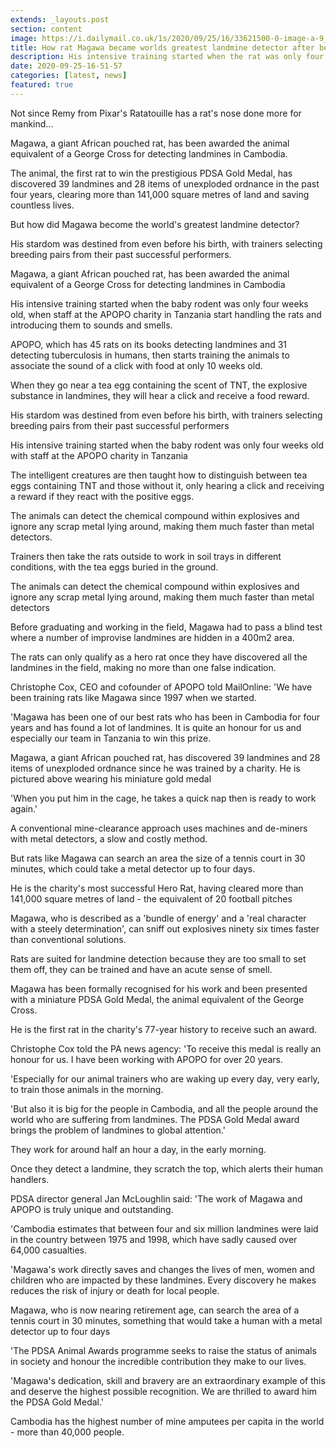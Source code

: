 ```yaml
---
extends: _layouts.post
section: content
image: https://i.dailymail.co.uk/1s/2020/09/25/16/33621500-0-image-a-9_1601047528374.jpg 
title: How rat Magawa became worlds greatest landmine detector after being trained to smell TNT 
description: His intensive training started when the rat was only four weeks old, when staff at the APOPO charity in Tanzania start handling the rats and introducing them to sounds and smells. 
date: 2020-09-25-16-51-57 
categories: [latest, news] 
featured: true 
--- 
```

Not since Remy from Pixar's Ratatouille has a rat's nose done more for mankind...

Magawa, a giant African pouched rat, has been awarded the animal equivalent of a George Cross for detecting landmines in Cambodia.

The animal, the first rat to win the prestigious PDSA Gold Medal, has discovered 39 landmines and 28 items of unexploded ordnance in the past four years, clearing more than 141,000 square metres of land and saving countless lives.

But how did Magawa become the world's greatest landmine detector?

His stardom was destined from even before his birth, with trainers selecting breeding pairs from their past successful performers.

Magawa, a giant African pouched rat, has been awarded the animal equivalent of a George Cross for detecting landmines in Cambodia

His intensive training started when the baby rodent was only four weeks old, when staff at the APOPO charity in Tanzania start handling the rats and introducing them to sounds and smells.

APOPO, which has 45 rats on its books detecting landmines and 31 detecting tuberculosis in humans, then starts training the animals to associate the sound of a click with food at only 10 weeks old. 

When they go near a tea egg containing the scent of TNT, the explosive substance in landmines, they will hear a click and receive a food reward.  

His stardom was destined from even before his birth, with trainers selecting breeding pairs from their past successful performers

His intensive training started when the baby rodent was only four weeks old with staff at the APOPO charity in Tanzania

The intelligent creatures are then taught how to distinguish between tea eggs containing TNT and those without it, only hearing a click and receiving a reward if they react with the positive eggs. 

The animals can detect the chemical compound within explosives and ignore any scrap metal lying around, making them much faster than metal detectors. 

Trainers then take the rats outside to work in soil trays in different conditions, with the tea eggs buried in the ground.

The animals can detect the chemical compound within explosives and ignore any scrap metal lying around, making them much faster than metal detectors

Before graduating and working in the field, Magawa had to pass a blind test where a number of improvise landmines are hidden in a 400m2 area.

The rats can only qualify as a hero rat once they have discovered all the landmines in the field, making no more than one false indication. 

Christophe Cox, CEO and cofounder of APOPO told MailOnline: 'We have been training rats like Magawa since 1997 when we started.

'Magawa has been one of our best rats who has been in Cambodia for four years and has found a lot of landmines. It is quite an honour for us and especially our team in Tanzania to win this prize.  

Magawa, a giant African pouched rat, has discovered 39 landmines and 28 items of unexploded ordnance since he was trained by a charity. He is pictured above wearing his miniature gold medal

'When you put him in the cage, he takes a quick nap then is ready to work again.'  

A conventional mine-clearance approach uses machines and de-miners with metal detectors, a slow and costly method.

But rats like Magawa can search an area the size of a tennis court in 30 minutes, which could take a metal detector up to four days.

He is the charity's most successful Hero Rat, having cleared more than 141,000 square metres of land - the equivalent of 20 football pitches

Magawa, who is described as a 'bundle of energy' and a 'real character with a steely determination', can sniff out explosives ninety six times faster than conventional solutions. 

Rats are suited for landmine detection because they are too small to set them off, they can be trained and have an acute sense of smell. 

Magawa has been formally recognised for his work and been presented with a miniature PDSA Gold Medal, the animal equivalent of the George Cross.

He is the first rat in the charity's 77-year history to receive such an award.

Christophe Cox told the PA news agency: 'To receive this medal is really an honour for us. I have been working with APOPO for over 20 years.

'Especially for our animal trainers who are waking up every day, very early, to train those animals in the morning.

'But also it is big for the people in Cambodia, and all the people around the world who are suffering from landmines. The PDSA Gold Medal award brings the problem of landmines to global attention.' 

They work for around half an hour a day, in the early morning.

Once they detect a landmine, they scratch the top, which alerts their human handlers.  

PDSA director general Jan McLoughlin said: 'The work of Magawa and APOPO is truly unique and outstanding.

'Cambodia estimates that between four and six million landmines were laid in the country between 1975 and 1998, which have sadly caused over 64,000 casualties.

'Magawa's work directly saves and changes the lives of men, women and children who are impacted by these landmines. Every discovery he makes reduces the risk of injury or death for local people.

Magawa, who is now nearing retirement age, can search the area of a tennis court in 30 minutes, something that would take a human with a metal detector up to four days

'The PDSA Animal Awards programme seeks to raise the status of animals in society and honour the incredible contribution they make to our lives.

'Magawa's dedication, skill and bravery are an extraordinary example of this and deserve the highest possible recognition. We are thrilled to award him the PDSA Gold Medal.' 

Cambodia has the highest number of mine amputees per capita in the world - more than 40,000 people.

